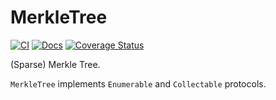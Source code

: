 # MerkleTree

[![CI](https://github.com/visciang/merkle_tree/actions/workflows/ci.yml/badge.svg)](https://github.com/visciang/merkle_tree/actions/workflows/ci.yml)
[![Docs](https://img.shields.io/badge/docs-latest-green.svg)](https://visciang.github.io/merkle_tree/readme.html) [![Coverage Status](https://coveralls.io/repos/github/visciang/merkle_tree/badge.svg?branch=main)](https://coveralls.io/github/visciang/merkle_tree?branch=main)

(Sparse) Merkle Tree.

`MerkleTree` implements `Enumerable` and `Collectable` protocols.
